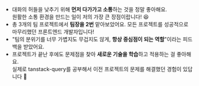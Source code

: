 - 대화의 허들을 낮추기 위해 **먼저 다가가고 소통**하는 것을 정말 좋아해요.  
원활한 소통 환경을 만드는 일이 저의 가장 큰 장점이랍니다! 😆
- 총 3개의 팀 프로젝트에서 **팀장을 2번** 맡아보았어요. 모든 프로젝트를 성공적으로 마무리했던 프론트엔드 개발자입니다!
- "팀의 분위기를 너무 가볍지도 무겁지도 않게, **항상 중심점이 되는 역할**"이라는 피드백을 받았어요.
- 프로젝트가 끝난 후에도 문제점을 찾아 **새로운 기술을 학습**하고 적용하는 걸 좋아해요.  
실제로 tanstack-query를 공부해서 이전 프로젝트의 문제를 해결했던 경험이 있답니다 💪
